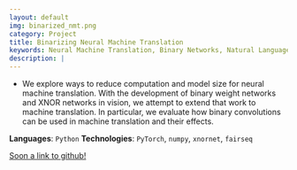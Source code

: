 ```yaml
---
layout: default
img: binarized_nmt.png
category: Project
title: Binarizing Neural Machine Translation
keywords: Neural Machine Translation, Binary Networks, Natural Language Processing
description: |
---
```


* We explore ways to reduce computation and model size for neural machine translation. With the development of binary weight networks and XNOR networks in vision, we attempt to extend that work to machine translation. In particular, we evaluate how binary convolutions can be used in machine translation and their effects.

**Languages**: `Python`
**Technologies**: `PyTorch`, `numpy`, `xnornet`, `fairseq`

[Soon a link to github!](https://github.com/AkshatSh/VideoSearchEngine)